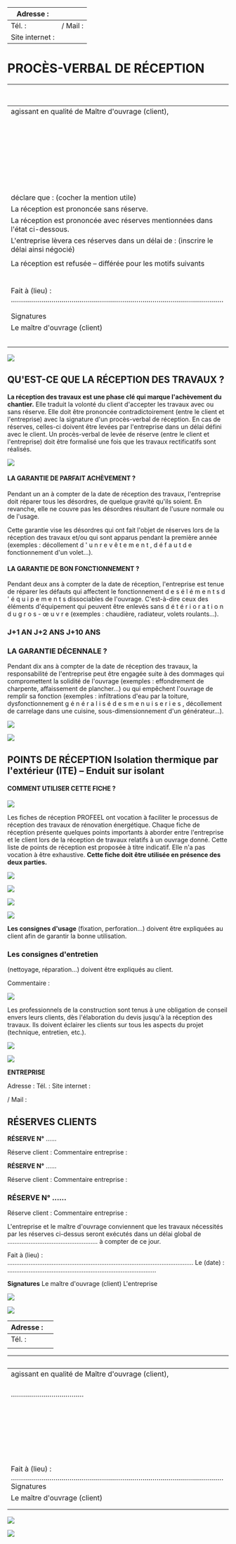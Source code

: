 | Adresse :       |          |
|-----------------|----------|
| Tél. :          | / Mail : |
| Site internet : |          |

# PROCÈS-VERBAL DE RÉCEPTION

|                                                                                       |                                                                           | Je soussigné, Monsieur/Madame |
|---------------------------------------------------------------------------------------|---------------------------------------------------------------------------|-------------------------------|
| agissant en qualité de Maître d'ouvrage (client),                                     |                                                                           |                               |
|                                                                                       | après avoir procédé à la visite des travaux exécutés par l'entreprise<br> |                               |
|                                                                                       | au titre du marché faisant objet du devis n° en date du                   |                               |
|                                                                                       | relatif à des travaux de                                                  |                               |
|                                                                                       | à l'adresse                                                               |                               |
|                                                                                       | en présence du représentant de l'entreprise :                             |                               |
| déclare que : (cocher la mention utile)                                               |                                                                           |                               |
| La réception est prononcée sans réserve.                                              |                                                                           |                               |
| La réception est prononcée avec réserves mentionnées dans l'état ci-dessous.          |                                                                           |                               |
| L'entreprise lèvera ces réserves dans un délai de : (inscrire le délai ainsi négocié) |                                                                           |                               |
|                                                                                       |                                                                           |                               |
| La réception est refusée – différée pour les motifs suivants                          |                                                                           |                               |
|                                                                                       |                                                                           |                               |
|                                                                                       |                                                                           |                               |
|                                                                                       |                                                                           |                               |
|                                                                                       |                                                                           |                               |
|                                                                                       |                                                                           |                               |
|                                                                                       |                                                                           |                               |
| Fait à (lieu) : ……………………………………………………………………………………………                                   | Le (date) : …………………………………………………………………………                                  |                               |
|                                                                                       |                                                                           |                               |
|                                                                                       |                                                                           |                               |
| Signatures                                                                            |                                                                           |                               |
| Le maître d'ouvrage (client)                                                          | L'entreprise                                                              |                               |
|                                                                                       |                                                                           |                               |
|                                                                                       |                                                                           |                               |
|                                                                                       |                                                                           |                               |
|                                                                                       |                                                                           |                               |
|                                                                                       |                                                                           |                               |

![](<images/Fiche de réception - ITE Enduit/_page_0_Picture_5.jpeg>)

## **QU'EST-CE QUE LA RÉCEPTION DES TRAVAUX ?**

**La réception des travaux est une phase clé qui marque l'achèvement du chantier.** Elle traduit la volonté du client d'accepter les travaux avec ou sans réserve. Elle doit être prononcée contradictoirement (entre le client et l'entreprise) avec la signature d'un procès-verbal de réception. En cas de réserves, celles-ci doivent être levées par l'entreprise dans un délai défini avec le client. Un procès-verbal de levée de réserve (entre le client et l'entreprise) doit être formalisé une fois que les travaux rectificatifs sont réalisés.

![](<images/Fiche de réception - ITE Enduit/_page_1_Figure_2.jpeg>)

#### **LA GARANTIE DE PARFAIT ACHÈVEMENT ?**

Pendant un an à compter de la date de réception des travaux, l'entreprise doit réparer tous les désordres, de quelque gravité qu'ils soient. En revanche, elle ne couvre pas les désordres résultant de l'usure normale ou de l'usage.

Cette garantie vise les désordres qui ont fait l'objet de réserves lors de la réception des travaux et/ou qui sont apparus pendant la première année (exemples : décollement d ' u n r e v ê t e m e n t , d é f a u t d e fonctionnement d'un volet...).

#### **LA GARANTIE DE BON FONCTIONNEMENT ?**

Pendant deux ans à compter de la date de réception, l'entreprise est tenue de réparer les défauts qui affectent le fonctionnement d e s é l é m e n t s d ' é q u i p e m e n t s dissociables de l'ouvrage. C'est-à-dire ceux des éléments d'équipement qui peuvent être enlevés sans d é t é r i o r a t i o n d u g r o s - œ u v r e (exemples : chaudière, radiateur, volets roulants...).

### **J+1 AN J+2 ANS J+10 ANS**

### **LA GARANTIE DÉCENNALE ?**

Pendant dix ans à compter de la date de réception des travaux, la responsabilité de l'entreprise peut être engagée suite à des dommages qui compromettent la solidité de l'ouvrage (exemples : effondrement de charpente, affaissement de plancher...) ou qui empêchent l'ouvrage de remplir sa fonction (exemples : infiltrations d'eau par la toiture, dysfonctionnement g é n é r a l i s é d e s m e n u i s e r i e s , décollement de carrelage dans une cuisine, sous-dimensionnement d'un générateur…).

![](<images/Fiche de réception - ITE Enduit/_page_1_Picture_13.jpeg>)

![](<images/Fiche de réception - ITE Enduit/_page_1_Picture_15.jpeg>)

## POINTS DE RÉCEPTION **Isolation thermique par l'extérieur (ITE) – Enduit sur isolant**

#### **COMMENT UTILISER CETTE FICHE ?**

![](<images/Fiche de réception - ITE Enduit/_page_2_Picture_2.jpeg>)

Les fiches de réception PROFEEL ont vocation à faciliter le processus de réception des travaux de rénovation énergétique. Chaque fiche de réception présente quelques points importants à aborder entre l'entreprise et le client lors de la réception de travaux relatifs à un ouvrage donné. Cette liste de points de réception est proposée à titre indicatif. Elle n'a pas vocation à être exhaustive. **Cette fiche doit être utilisée en présence des deux parties.** 

![](<images/Fiche de réception - ITE Enduit/_page_2_Picture_4.jpeg>)

![](<images/Fiche de réception - ITE Enduit/_page_2_Picture_5.jpeg>)

![](<images/Fiche de réception - ITE Enduit/_page_2_Picture_7.jpeg>)

![](<images/Fiche de réception - ITE Enduit/_page_3_Picture_0.jpeg>)

**Les consignes d'usage** (fixation, perforation…) doivent être expliquées au client afin de garantir la bonne utilisation.

### **Les consignes d'entretien**

(nettoyage, réparation…) doivent être expliqués au client.

Commentaire :

![](<images/Fiche de réception - ITE Enduit/_page_3_Picture_5.jpeg>)

Les professionnels de la construction sont tenus à une obligation de conseil envers leurs clients, dès l'élaboration du devis jusqu'à la réception des travaux. Ils doivent éclairer les clients sur tous les aspects du projet (technique, entretien, etc.).

![](<images/Fiche de réception - ITE Enduit/_page_3_Picture_7.jpeg>)

![](<images/Fiche de réception - ITE Enduit/_page_3_Picture_9.jpeg>)

**ENTREPRISE**

Adresse : Tél. : Site internet :

/ Mail :

## **RÉSERVES CLIENTS**

**RÉSERVE N°** ……

Réserve client : Commentaire entreprise :

**RÉSERVE N°** ……

Réserve client : Commentaire entreprise :

### **RÉSERVE N°** ……

Réserve client : Commentaire entreprise :

L'entreprise et le maître d'ouvrage conviennent que les travaux nécessités par les réserves ci-dessus seront exécutés dans un délai global de …………………………………………… à compter de ce jour.

Fait à (lieu) : …………………………………………………………………………………………… Le (date) : …………………………………………………………………………

**Signatures** Le maître d'ouvrage (client) L'entreprise

![](<images/Fiche de réception - ITE Enduit/_page_4_Picture_18.jpeg>)

![](<images/Fiche de réception - ITE Enduit/_page_4_Picture_20.jpeg>)

| Adresse : |  |
|-----------|--|
| Tél. :    |  |
|           |  |

|                                                                   | Je soussigné, Monsieur/Madame                                                                        |
|-------------------------------------------------------------------|------------------------------------------------------------------------------------------------------|
| agissant en qualité de Maître d'ouvrage (client),                 |                                                                                                      |
| ………………………………                                                      | constate la levée des réserves mentionnées dans le PV de réception signé le ………………………………, à effet du |
|                                                                   | au titre du marché faisant objet du devis n° en date du                                              |
|                                                                   | relatif à                                                                                            |
|                                                                   | à l'adresse                                                                                          |
|                                                                   | en présence du représentant de l'entreprise :                                                        |
| Fait à (lieu) : ……………………………………………………………………………………………<br>Signatures | Le (date) : …………………………………………………………………………                                                             |
| Le maître d'ouvrage (client)                                      | L'entreprise                                                                                         |
|                                                                   |                                                                                                      |
|                                                                   |                                                                                                      |

![](<images/Fiche de réception - ITE Enduit/_page_5_Picture_5.jpeg>)

![](<images/Fiche de réception - ITE Enduit/_page_5_Picture_7.jpeg>)